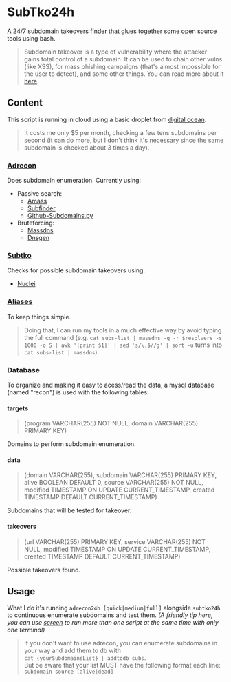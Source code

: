 # SubTko24h

A 24/7 subdomain takeovers finder that glues together some open source tools using bash.

> Subdomain takeover is a type of vulnerability where the attacker gains total control of a subdomain. It can be used to chain other vulns (like XSS), for mass phishing campaigns (that's almost impossible for the user to detect), and some other things. You can read more about it [here](https://www.hackerone.com/blog/Guide-Subdomain-Takeovers).

## Content

This script is running in cloud using a basic droplet from [digital ocean](https://www.digitalocean.com).

> It costs me only $5 per month, checking a few tens subdomains per second (it can do more, but I don't think it's necessary since the same subdomain is checked about 3 times a day).

### [Adrecon](https://github.com/adiffpirate/hacktools/blob/master/src/adrecon)

Does subdomain enumeration. Currently using:

- Passive search:
	- [Amass](https://github.com/OWASP/Amass)
	- [Subfinder](https://github.com/projectdiscovery/subfinder)
	- [Github-Subdomains.py](https://github.com/gwen001/github-search/blob/master/github-subdomains.py)
- Bruteforcing:
	- [Massdns](https://github.com/blechschmidt/massdns)
	- [Dnsgen](https://github.com/ProjectAnte/dnsgen)

### [Subtko](https://github.com/adiffpirate/hacktools/blob/master/src/subtko)

Checks for possible subdomain takeovers using:

- [Nuclei](https://github.com/projectdiscovery/nuclei)

### [Aliases](https://github.com/adiffpirate/hacktools/blob/master/.aliases)

To keep things simple.

> Doing that, I can run my tools in a much effective way by avoid typing the full command (e.g. `cat subs-list | massdns -q -r $resolvers -s 1000 -o S | awk '{print $1}' | sed 's/\.$//g' | sort -u` turns into `cat subs-list | massdns`).

### Database

To organize and making it easy to acess/read the data, a mysql database (named "recon") is used with the following tables:

#### targets

> (program VARCHAR(255) NOT NULL, domain VARCHAR(255) PRIMARY KEY)

Domains to perform subdomain enumeration.

#### data 

> (domain VARCHAR(255), subdomain VARCHAR(255) PRIMARY KEY, alive BOOLEAN DEFAULT 0, source VARCHAR(255) NOT NULL, modified TIMESTAMP ON UPDATE CURRENT_TIMESTAMP, created TIMESTAMP DEFAULT CURRENT_TIMESTAMP)

Subdomains that will be tested for takeover.

#### takeovers 

> (url VARCHAR(255) PRIMARY KEY, service VARCHAR(255) NOT NULL, modified TIMESTAMP ON UPDATE CURRENT_TIMESTAMP, created TIMESTAMP DEFAULT CURRENT_TIMESTAMP)

Possible takeovers found.

## Usage

What I do it's running `adrecon24h [quick|medium|full]` alongside `subtko24h` to continuous enumerate subdomains and test them.
_(A friendly tip here, you can use [screen](https://linuxize.com/post/how-to-use-linux-screen/) to run more than one script at the same time with only one terminal)_

> If you don't want to use adrecon, you can enumerate subdomains in your way and add them to db with <br>`cat {yourSubdomainsList} | addtodb subs`.<br>But be aware that your list MUST have the following format each line: `subdomain source [alive|dead]`
